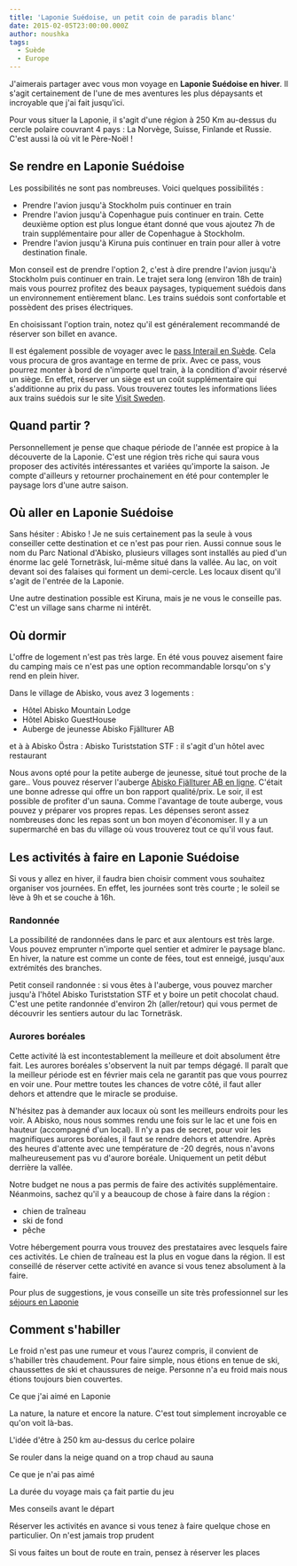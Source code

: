 ```yaml
---
title: 'Laponie Suédoise, un petit coin de paradis blanc'
date: 2015-02-05T23:00:00.000Z
author: noushka
tags:
  - Suède
  - Europe
---
```

J'aimerais partager avec vous mon voyage en **Laponie Suédoise en hiver**. Il s'agit certainement de l'une de mes aventures les plus dépaysants et incroyable que j'ai fait jusqu'ici.

Pour vous situer la Laponie, il s'agit d'une région à 250 Km au-dessus du cercle polaire couvrant 4 pays : La Norvège, Suisse, Finlande et Russie. C'est aussi là où vit le Père-Noël !

## Se rendre en Laponie Suédoise

Les possibilités ne sont pas nombreuses. Voici quelques possibilités :

* Prendre l'avion jusqu'à Stockholm puis continuer en train
* Prendre l'avion jusqu'à Copenhague puis continuer en train. Cette deuxième option est plus longue étant donné que vous ajoutez 7h de train supplémentaire pour aller de Copenhague à Stockholm.
* Prendre l'avion jusqu'à Kiruna puis continuer en train pour aller à votre destination finale.

Mon conseil est de prendre l'option 2, c'est à dire prendre l'avion jusqu'à Stockholm puis continuer en train. Le trajet sera long (environ 18h de train) mais vous pourrez profitez des beaux paysages, typiquement suédois dans un environnement entièrement blanc. Les trains suédois sont confortable et possèdent des prises électriques.

En choisissant l'option train, notez qu'il est généralement recommandé de réserver son billet en avance. 

Il est également possible de voyager avec le [pass Interail en Suède](https://www.interrail.eu/fr/pass-interrail/one-country-pass). Cela vous procura de gros avantage en terme de prix. Avec ce pass, vous pourrez monter à bord de n'importe quel train, à la condition d'avoir réservé un siège. En effet, réserver un siège est un coût supplémentaire qui s'additionne au prix du pass. Vous trouverez toutes les informations liées aux trains suédois sur le site [Visit Sweden](https://visitsweden.fr/se-deplacer-en-suede/). 

## Quand partir ?

Personnellement je pense que chaque période de l'année est propice à la découverte de la Laponie. C'est une région très riche qui saura vous proposer des activités intéressantes et variées qu'importe la saison. Je compte d'ailleurs y retourner prochainement en été pour contempler le paysage lors d'une autre saison.

## Où aller en Laponie Suédoise

Sans hésiter : Abisko ! Je ne suis certainement pas la seule à vous conseiller cette destination et ce n'est pas pour rien. Aussi connue sous le nom du Parc National d'Abisko, plusieurs villages sont installés au pied d'un énorme lac gelé Torneträsk, lui-même situé dans la vallée. Au lac, on voit devant soi des falaises qui forment un demi-cercle. Les locaux disent qu'il s'agit de l'entrée de la Laponie.

Une autre destination possible est Kiruna, mais je ne vous le conseille pas. C'est un village sans charme ni intérêt.

## Où dormir

L'offre de logement n'est pas très large. En été vous pouvez aisement faire du camping mais ce n'est pas une option recommandable lorsqu'on s'y rend en plein hiver. 

Dans le village de Abisko, vous avez 3 logements :

* Hôtel Abisko Mountain Lodge
* Hôtel Abisko GuestHouse
* Auberge de jeunesse Abisko Fjällturer AB

et à à Abisko Östra : Abisko Turiststation STF : il s'agit d'un hôtel avec restaurant

Nous avons opté pour la petite auberge de jeunesse, situé tout proche de la gare.. Vous pouvez réserver l'auberge [Abisko Fjällturer AB en ligne](http://www.abisko.net/accomodation/). C'était une bonne adresse qui offre un bon rapport qualité/prix. Le soir, il est possible de profiter d'un sauna. Comme l'avantage de toute auberge, vous pouvez y préparer vos propres repas. Les dépenses seront assez nombreuses donc les repas sont un bon moyen d'économiser. Il y a un supermarché en bas du village où vous trouverez tout ce qu'il vous faut.

## Les activités à faire en Laponie Suédoise

Si vous y allez en hiver, il faudra bien choisir comment vous souhaitez organiser vos journées. En effet, les journées sont très courte ; le soleil se lève à 9h et se couche à 16h.  

### Randonnée

La possibilité de randonnées dans le parc et aux alentours est très large. Vous pouvez emprunter n'importe quel sentier et admirer le paysage blanc. En hiver, la nature est comme un conte de fées, tout est enneigé, jusqu'aux extrémités des branches.

Petit conseil randonnée : si vous êtes à l'auberge, vous pouvez marcher jusqu'à l'hôtel Abisko Turiststation STF et y boire un petit chocolat chaud. C'est une petite randonnée d'environ 2h (aller/retour) qui vous permet de découvrir les sentiers autour du lac Torneträsk.

### Aurores boréales

Cette activité là est incontestablement la meilleure et doit absolument être fait. Les aurores boréales s'observent la nuit par temps dégagé. Il paraît que la meilleur période est en février mais cela ne garantit pas que vous pourrez en voir une. Pour mettre toutes les chances de votre côté, il faut aller dehors et attendre que le miracle se produise. 

N'hésitez pas à demander aux locaux où sont les meilleurs endroits pour les voir. A Abisko, nous nous sommes rendu une fois sur le lac et une fois en hauteur (accompagné d'un local). Il n'y a pas de secret, pour voir les magnifiques aurores boréales, il faut se rendre dehors et attendre. Après des heures d'attente avec une température de -20 degrés, nous n'avons malheureusement pas vu d'aurore boréale. Uniquement un petit début derrière la vallée. 

Notre budget ne nous a pas permis de faire des activités supplémentaire. Néanmoins, sachez qu'il y a beaucoup de chose à faire dans la région : 

* chien de traîneau
* ski de fond
* pêche

Votre hébergement pourra vous trouvez des prestataires avec lesquels faire ces activités. Le chien de traîneau est la plus en vogue dans la région. Il est conseillé de réserver cette activité en avance si vous tenez absolument à la faire. 

Pour plus de suggestions, je vous conseille un site très professionnel sur les [séjours en Laponie](http://destinationlaponie.fr/) 

## Comment s'habiller

Le froid n'est pas une rumeur et vous l'aurez compris, il convient de s'habiller très chaudement. Pour faire simple, nous étions en tenue de ski, chaussettes de ski et chaussures de neige. Personne n'a eu froid mais nous étions toujours bien couvertes.

Ce que j'ai aimé en Laponie

La nature, la nature et encore la nature. C'est tout simplement incroyable ce qu'on voit là-bas.

L'idée d'être à 250 km au-dessus du cerlce polaire

Se rouler dans la neige quand on a trop chaud au sauna

Ce que je n'ai pas aimé

La durée du voyage mais ça fait partie du jeu

Mes conseils avant le départ

Réserver les activités en avance si vous tenez à faire quelque chose en particulier. On n'est jamais trop prudent

Si vous faites un bout de route en train, pensez à réserver les places
